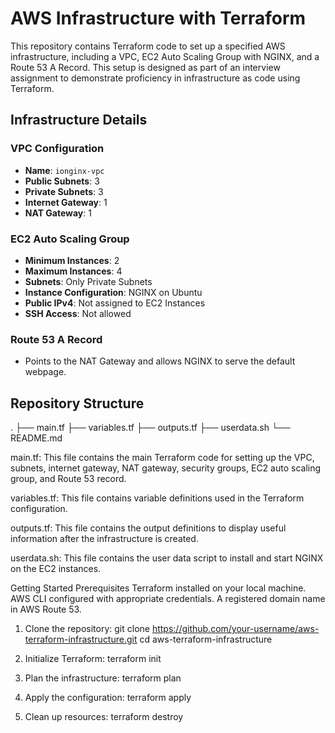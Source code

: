 # AWS Infrastructure with Terraform

This repository contains Terraform code to set up a specified AWS infrastructure, including a VPC, EC2 Auto Scaling Group with NGINX, and a Route 53 A Record. This setup is designed as part of an interview assignment to demonstrate proficiency in infrastructure as code using Terraform.

## Infrastructure Details

### VPC Configuration
- **Name**: `ionginx-vpc`
- **Public Subnets**: 3
- **Private Subnets**: 3
- **Internet Gateway**: 1
- **NAT Gateway**: 1

### EC2 Auto Scaling Group
- **Minimum Instances**: 2
- **Maximum Instances**: 4
- **Subnets**: Only Private Subnets
- **Instance Configuration**: NGINX on Ubuntu
- **Public IPv4**: Not assigned to EC2 Instances
- **SSH Access**: Not allowed

### Route 53 A Record
- Points to the NAT Gateway and allows NGINX to serve the default webpage.

## Repository Structure

.
├── main.tf
├── variables.tf
├── outputs.tf
├── userdata.sh
└── README.md

main.tf: 
This file contains the main Terraform code for setting up the VPC, subnets, internet gateway, NAT gateway, security groups, EC2 auto scaling group, and Route 53 record.

variables.tf:
This file contains variable definitions used in the Terraform configuration.

outputs.tf: 
This file contains the output definitions to display useful information after the infrastructure is created.

userdata.sh: 
This file contains the user data script to install and start NGINX on the EC2 instances.

Getting Started
Prerequisites
Terraform installed on your local machine.
AWS CLI configured with appropriate credentials.
A registered domain name in AWS Route 53.

1. Clone the repository:
git clone https://github.com/your-username/aws-terraform-infrastructure.git
cd aws-terraform-infrastructure

2. Initialize Terraform:
terraform init

3. Plan the infrastructure:
terraform plan

4. Apply the configuration:
terraform apply

5. Clean up resources:
terraform destroy
